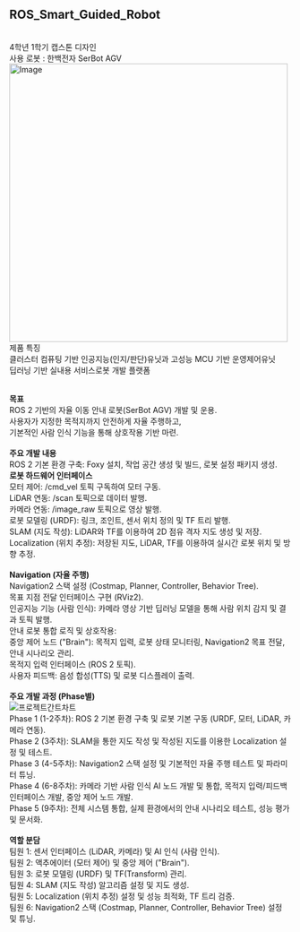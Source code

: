 <h2>ROS_Smart_Guided_Robot</h2> <br>
4학년 1학기 캡스톤 디자인<br>
사용 로봇 : 한백전자 SerBot AGV<br>
<img width="497" alt="Image" src="https://github.com/user-attachments/assets/d1ea4d69-8b30-4a51-a445-b27ba9ade347" /><br>
제품 특징<br>
클러스터 컴퓨팅 기반 인공지능(인지/판단)유닛과 고성능 MCU 기반 운영제어유닛<br>
딥러닝 기반 실내용 서비스로봇 개발 플랫폼<br>
<br>

**목표**<br>
ROS 2 기반의 자율 이동 안내 로봇(SerBot AGV) 개발 및 운용. <br>
사용자가 지정한 목적지까지 안전하게 자율 주행하고,<br>
기본적인 사람 인식 기능을 통해 상호작용 기반 마련.<br>
<br>
**주요 개발 내용**<br>
ROS 2 기본 환경 구축: Foxy 설치, 작업 공간 생성 및 빌드, 로봇 설정 패키지 생성.<br>
**로봇 하드웨어 인터페이스**<br>
모터 제어: /cmd_vel 토픽 구독하여 모터 구동.<br>
LiDAR 연동: /scan 토픽으로 데이터 발행.<br>
카메라 연동: /image_raw 토픽으로 영상 발행.<br>
로봇 모델링 (URDF): 링크, 조인트, 센서 위치 정의 및 TF 트리 발행.<br>
SLAM (지도 작성): LiDAR와 TF를 이용하여 2D 점유 격자 지도 생성 및 저장.<br>
Localization (위치 추정): 저장된 지도, LiDAR, TF를 이용하여 실시간 로봇 위치 및 방향 추정.<br>
<br>
**Navigation (자율 주행)**<br>
Navigation2 스택 설정 (Costmap, Planner, Controller, Behavior Tree).<br>
목표 지점 전달 인터페이스 구현 (RViz2).<br>
인공지능 기능 (사람 인식): 카메라 영상 기반 딥러닝 모델을 통해 사람 위치 감지 및 결과 토픽 발행.<br>
안내 로봇 통합 로직 및 상호작용:<br>
중앙 제어 노드 ("Brain"): 목적지 입력, 로봇 상태 모니터링, Navigation2 목표 전달, 안내 시나리오 관리.<br>
목적지 입력 인터페이스 (ROS 2 토픽).<br>
사용자 피드백: 음성 합성(TTS) 및 로봇 디스플레이 출력.<br>
<br>
**주요 개발 과정 (Phase별)**<br>
![프로젝트간트차트](https://github.com/user-attachments/assets/1f33c9f6-bfc3-4be0-b33e-17e6cdc0f097) <br>
Phase 1 (1-2주차): ROS 2 기본 환경 구축 및 로봇 기본 구동 (URDF, 모터, LiDAR, 카메라 연동).<br>
Phase 2 (3주차): SLAM을 통한 지도 작성 및 작성된 지도를 이용한 Localization 설정 및 테스트.<br>
Phase 3 (4-5주차): Navigation2 스택 설정 및 기본적인 자율 주행 테스트 및 파라미터 튜닝.<br>
Phase 4 (6-8주차): 카메라 기반 사람 인식 AI 노드 개발 및 통합, 목적지 입력/피드백 인터페이스 개발, 중앙 제어 노드 개발.<br>
Phase 5 (9주차): 전체 시스템 통합, 실제 환경에서의 안내 시나리오 테스트, 성능 평가 및 문서화.<br>
<br>
**역할 분담**<br>
팀원 1: 센서 인터페이스 (LiDAR, 카메라) 및 AI 인식 (사람 인식).<br>
팀원 2: 액추에이터 (모터 제어) 및 중앙 제어 ("Brain").<br>
팀원 3: 로봇 모델링 (URDF) 및 TF(Transform) 관리.<br>
팀원 4: SLAM (지도 작성) 알고리즘 설정 및 지도 생성.<br>
팀원 5: Localization (위치 추정) 설정 및 성능 최적화, TF 트리 검증.<br>
팀원 6: Navigation2 스택 (Costmap, Planner, Controller, Behavior Tree) 설정 및 튜닝.<br>
